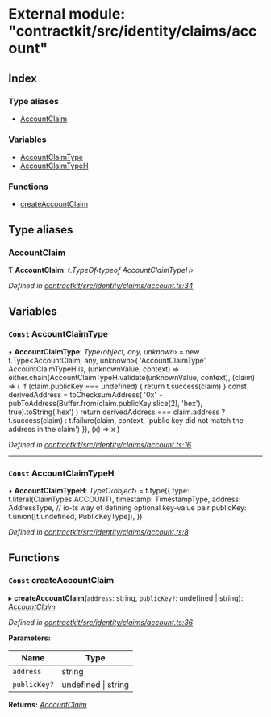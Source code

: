 # External module: "contractkit/src/identity/claims/account"

## Index

### Type aliases

* [AccountClaim](_contractkit_src_identity_claims_account_.md#accountclaim)

### Variables

* [AccountClaimType](_contractkit_src_identity_claims_account_.md#const-accountclaimtype)
* [AccountClaimTypeH](_contractkit_src_identity_claims_account_.md#const-accountclaimtypeh)

### Functions

* [createAccountClaim](_contractkit_src_identity_claims_account_.md#const-createaccountclaim)

## Type aliases

###  AccountClaim

Ƭ **AccountClaim**: *t.TypeOf‹typeof AccountClaimTypeH›*

*Defined in [contractkit/src/identity/claims/account.ts:34](https://github.com/celo-org/celo-monorepo/blob/master/packages/contractkit/src/identity/claims/account.ts#L34)*

## Variables

### `Const` AccountClaimType

• **AccountClaimType**: *Type‹object, any, unknown›* = new t.Type<AccountClaim, any, unknown>(
  'AccountClaimType',
  AccountClaimTypeH.is,
  (unknownValue, context) =>
    either.chain(AccountClaimTypeH.validate(unknownValue, context), (claim) => {
      if (claim.publicKey === undefined) {
        return t.success(claim)
      }
      const derivedAddress = toChecksumAddress(
        '0x' + pubToAddress(Buffer.from(claim.publicKey.slice(2), 'hex'), true).toString('hex')
      )
      return derivedAddress === claim.address
        ? t.success(claim)
        : t.failure(claim, context, 'public key did not match the address in the claim')
    }),
  (x) => x
)

*Defined in [contractkit/src/identity/claims/account.ts:16](https://github.com/celo-org/celo-monorepo/blob/master/packages/contractkit/src/identity/claims/account.ts#L16)*

___

### `Const` AccountClaimTypeH

• **AccountClaimTypeH**: *TypeC‹object›* = t.type({
  type: t.literal(ClaimTypes.ACCOUNT),
  timestamp: TimestampType,
  address: AddressType,
  // io-ts way of defining optional key-value pair
  publicKey: t.union([t.undefined, PublicKeyType]),
})

*Defined in [contractkit/src/identity/claims/account.ts:8](https://github.com/celo-org/celo-monorepo/blob/master/packages/contractkit/src/identity/claims/account.ts#L8)*

## Functions

### `Const` createAccountClaim

▸ **createAccountClaim**(`address`: string, `publicKey?`: undefined | string): *[AccountClaim](_contractkit_src_identity_claims_account_.md#accountclaim)*

*Defined in [contractkit/src/identity/claims/account.ts:36](https://github.com/celo-org/celo-monorepo/blob/master/packages/contractkit/src/identity/claims/account.ts#L36)*

**Parameters:**

Name | Type |
------ | ------ |
`address` | string |
`publicKey?` | undefined &#124; string |

**Returns:** *[AccountClaim](_contractkit_src_identity_claims_account_.md#accountclaim)*
